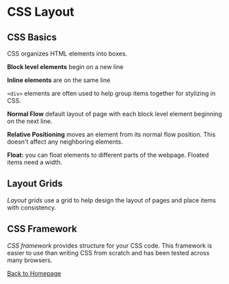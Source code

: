 # CSS Layout

## CSS Basics

CSS organizes HTML elements into boxes.

**Block level elements** begin on a new line

**Inline elements** are on the same line

`<div>` elements are often used to help group items together for stylizing in CSS. 

**Normal Flow** default layout of page with each block level element beginning on the next line. 

**Relative Positioning** moves an element from its normal flow position. This doesn't affect any neighboring elements. 

**Float:** you can float elements to different parts of the webpage. Floated items need a width.

## Layout Grids
*Layout grids* use a grid to  help design the layout of pages and place items with consistency.

## CSS Framework
*CSS framework* provides structure for your CSS code. This framework is easier to use than writing CSS from scratch and has been tested across many browsers. 

[Back to Homepage](README.md)